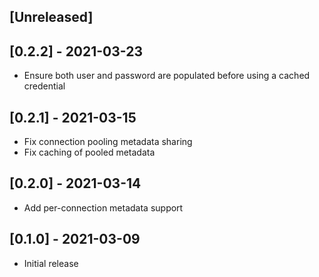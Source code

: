 ## [Unreleased]

## [0.2.2] - 2021-03-23
* Ensure both user and password are populated before using a cached credential

## [0.2.1] - 2021-03-15
* Fix connection pooling metadata sharing
* Fix caching of pooled metadata

## [0.2.0] - 2021-03-14
* Add per-connection metadata support

## [0.1.0] - 2021-03-09
* Initial release
